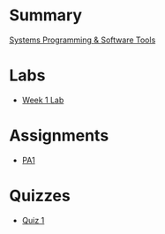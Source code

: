 # Summary

[Systems Programming & Software Tools](./index.md)

# Labs

- [Week 1 Lab](./week1/index.md)

# Assignments

- [PA1](https://github.com/ucsd-cse29/pa1-utf8)

# Quizzes

- [Quiz 1](https://us.prairielearn.com/pl/course_instance/160202)
